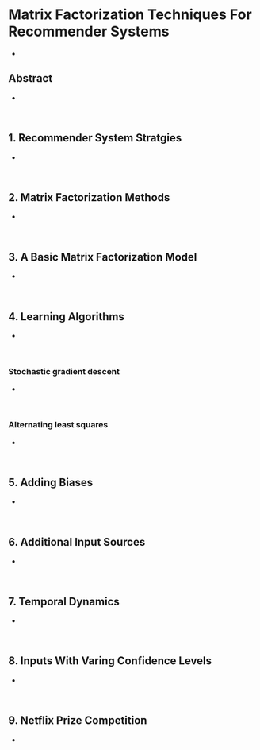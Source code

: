 # Matrix Factorization Techniques For Recommender Systems
-

## Abstract
-

<br/>

## 1. Recommender System Stratgies
-

<br/>

## 2. Matrix Factorization Methods
-

<br/>

## 3. A Basic Matrix Factorization Model
-

<br/>

## 4. Learning Algorithms
-

<br/>

### Stochastic gradient descent
-

<br/>

### Alternating least squares
-

<br/>

## 5. Adding Biases
-

<br/>

## 6. Additional Input Sources
-

<br/>

## 7. Temporal Dynamics
-

<br/>

## 8. Inputs With Varing Confidence Levels
-

<br/>

## 9. Netflix Prize Competition
- 

<br/>
